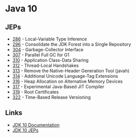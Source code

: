 # Java 10



## JEPs

* [286](https://openjdk.java.net/jeps/286) - Local-Variable Type Inference
* [296](https://openjdk.java.net/jeps/296) - Consolidate the JDK Forest into a Single Repository
* [304](https://openjdk.java.net/jeps/304) - Garbage-Collector Interface
* [307](https://openjdk.java.net/jeps/307) - Parallel Full GC for G1
* [310](https://openjdk.java.net/jeps/310) - Application Class-Data Sharing
* [312](https://openjdk.java.net/jeps/312) - Thread-Local Handshakes
* [313](https://openjdk.java.net/jeps/313) - Remove the Native-Header Generation Tool (javah)
* [314](https://openjdk.java.net/jeps/314) - Additional Unicode Language-Tag Extensions
* [316](https://openjdk.java.net/jeps/316) - Heap Allocation on Alternative Memory Devices
* [317](https://openjdk.java.net/jeps/317) - Experimental Java-Based JIT Compiler
* [319](https://openjdk.java.net/jeps/319) - Root Certificates
* [322](https://openjdk.java.net/jeps/322) - Time-Based Release Versioning

## Links

* [JDK 10 Documentation](https://docs.oracle.com/javase/10/)
* [JDK 10 JEPs](https://openjdk.java.net/projects/jdk/10/)